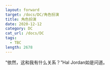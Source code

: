 ```yaml
---
layout: forward
target: /docs/DC/角色扮演
title: 角色扮演
date: 2020-12-12
category: DC
cat_url: /docs/DC
tags: 
  - TBC
length: 2678
---
```


“依然，这和我有什么关系？”Hal Jordan如是问道。
